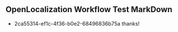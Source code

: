 ## OpenLocalization Workflow Test MarkDown
* 2ca55314-ef1c-4f36-b0e2-68496836b75a thanks!

<!--HONumber=Sep16_HO1-->


